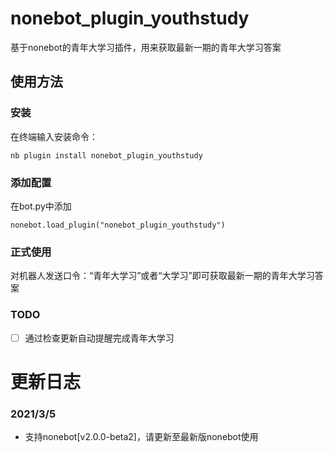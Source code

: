 # nonebot_plugin_youthstudy
基于nonebot的青年大学习插件，用来获取最新一期的青年大学习答案

## 使用方法

### 安装

在终端输入安装命令：

```
nb plugin install nonebot_plugin_youthstudy
```

### 添加配置

在bot.py中添加

```
nonebot.load_plugin("nonebot_plugin_youthstudy")
```

### 正式使用

对机器人发送口令：“青年大学习”或者“大学习”即可获取最新一期的青年大学习答案



### TODO

- [ ] 通过检查更新自动提醒完成青年大学习



# 更新日志

### 2021/3/5

- 支持nonebot[v2.0.0-beta2]，请更新至最新版nonebot使用

